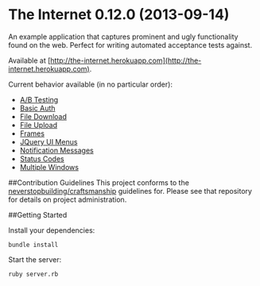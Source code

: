 # The Internet 0.12.0 (2013-09-14)

An example application that captures prominent and ugly functionality found on the web. Perfect for writing automated acceptance tests against.

Available at [http://the-internet.herokuapp.com](http://the-internet.herokuapp.com).  

Current behavior available (in no particular order):  

+ [A/B Testing](http://the-internet.herokuapp.com/abtest)
+ [Basic Auth](http://the-internet.herokuapp.com/basic_auth)
+ [File Download](http://the-internet.herokuapp.com/download)
+ [File Upload](http://the-internet.herokuapp.com/upload)
+ [Frames](http://the-internet.herokuapp.com/frames)
+ [JQuery UI Menus](http://the-internet.herokuapp.com/jqueryui/menu)
+ [Notification Messages](http://the-internet.herokuapp.com/notification_message)
+ [Status Codes](http://the-internet.herokuapp.com/status_codes)
+ [Multiple Windows](http://the-internet.herokuapp.com/windows)


##Contribution Guidelines
This project conforms to the [neverstopbuilding/craftsmanship](https://github.com/neverstopbuilding/craftsmanship) guidelines for. Please see that repository for details on project administration.

##Getting Started

Install your dependencies:

    bundle install

Start the server:

    ruby server.rb


